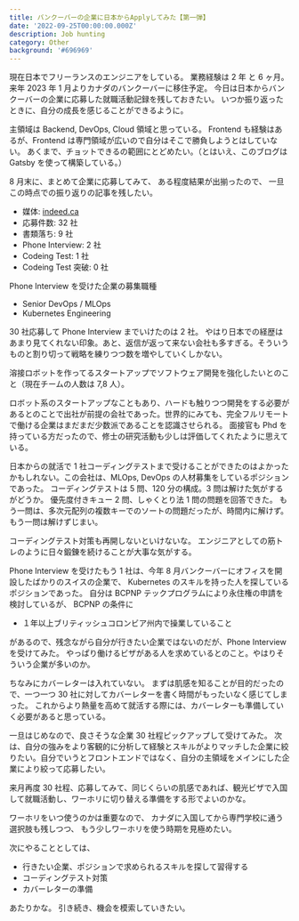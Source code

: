 ```yaml
---
title: バンクーバーの企業に日本からApplyしてみた【第一弾】
date: '2022-09-25T00:00:00.000Z'
description: Job hunting
category: Other
background: '#696969'
---
```


現在日本でフリーランスのエンジニアをしている。
業務経験は 2 年 と 6 ヶ月。
来年 2023 年 1 月よりカナダのバンクーバーに移住予定。
今日は日本からバンクーバーの企業に応募した就職活動記録を残しておきたい。
いつか振り返ったときに、自分の成長を感じることができるように。

主領域は Backend, DevOps, Cloud 領域と思っている。
Frontend も経験はあるが、Frontend は専門領域が広いので自分はそこで勝負しようとはしていない。
あくまで、チョットできるの範囲にとどめたい。（とはいえ、このブログは Gatsby を使って構築している。）

8 月末に、まとめて企業に応募してみて、
ある程度結果が出揃ったので、
一旦この時点での振り返りの記事を残したい。

-   媒体: [indeed.ca](https://ca.indeed.com/)
-   応募件数: 32 社
-   書類落ち: 9 社
-   Phone Interview: 2 社
-   Codeing Test: 1 社
-   Codeing Test 突破: 0 社

Phone Interview を受けた企業の募集職種

-   Senior DevOps / MLOps
-   Kubernetes Engineering

30 社応募して Phone Interview までいけたのは 2 社。
やはり日本での経歴はあまり見てくれない印象。あと、返信が返って来ない会社も多すぎる。そういうものと割り切って戦略を練りつつ数を増やしていくしかない。

溶接ロボットを作ってるスタートアップでソフトウェア開発を強化したいとのこと（現在チームの人数は 7,8 人）。

ロボット系のスタートアップなこともあり、ハードも触りつつ開発をする必要があるとのことで出社が前提の会社であった。世界的にみても、完全フルリモートで働ける企業はまだまだ少数派であることを認識させられる。
面接官も Phd を持っている方だったので、修士の研究活動も少しは評価してくれたように思えている。

日本からの就活で 1 社コーディングテストまで受けることができたのはよかったかもしれない。この会社は、MLOps, DevOps の人材募集をしているポジションであった。
コーディングテストは 5 問、120 分の構成。3 問は解けた気がするがどうか。
優先度付きキュー 2 問、しゃくとり法 1 問の問題を回答できた。
もう一問は、多次元配列の複数キーでのソートの問題だったが、時間内に解けず。もう一問は解けずじまい。

コーディングテスト対策も再開しないといけないな。
エンジニアとしての筋トレのように日々鍛錬を続けることが大事な気がする。

Phone Interview を受けたもう 1 社は、今年 8 月バンクーバーにオフィスを開設したばかりのスイスの企業で、
Kubernetes のスキルを持った人を探しているポジションであった。
自分は BCPNP テックプログラムにより永住権の申請を検討しているが、
BCPNP の条件に

-   １年以上ブリティッシュコロンビア州内で操業していること

があるので、残念ながら自分が行きたい企業ではないのだが、Phone Interview を受けてみた。
やっぱり働けるビザがある人を求めているとのこと。やはりそういう企業が多いのか。

ちなみにカバーレターは入れていない。
まずは肌感を知ることが目的だったので、一つ一つ 30 社に対してカバーレターを書く時間がもったいなく感じてしまった。
これからより熱量を高めて就活する際には、カバーレターも準備していく必要があると思っている。

一旦はじめなので、良さそうな企業 30 社程ピックアップして受けてみた。
次は、自分の強みをより客観的に分析して経験とスキルがよりマッチした企業に絞りたい。自分でいうとフロントエンドではなく、自分の主領域をメインにした企業により絞って応募したい。

来月再度 30 社程、応募してみて、同じくらいの肌感であれば、観光ビザで入国して就職活動し、ワーホリに切り替える準備をする形でよいのかな。

ワーホリをいつ使うのかは重要なので、
カナダに入国してから専門学校に通う選択肢も残しつつ、
もう少しワーホリを使う時期を見極めたい。

次にやることとしては、

-   行きたい企業、ポジションで求められるスキルを探して習得する
-   コーディングテスト対策
-   カバーレターの準備

あたりかな。
引き続き、機会を模索していきたい。
